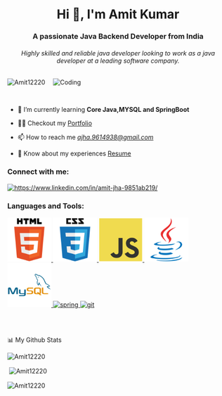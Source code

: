 <h1 align="center">Hi 👋, I'm Amit Kumar</h1>
<h3 align="center">A passionate Java Backend Developer from India</h3>
<h6 align="center">Highly skilled and reliable java developer looking to work as a  java developer at a leading software company.</h6>
    <img
      align="right"
      src="https://cdn.dribbble.com/users/1162077/screenshots/3848914/programmer.gif"
      alt="Coding"
      width="400"
    />

<p align="left"> <img src="https://komarev.com/ghpvc/?username=Amit12220&label=Profile%20views&color=0e75b6&style=flat" alt="Amit12220" /> </p>

<p align="left"> <a href="https://twitter.com/" target="blank"><img src="https://img.shields.io/twitter/follow/?logo=twitter&style=for-the-badge" alt="" /></a> </p>

- 🌱 I’m currently learning **Core Java,MYSQL and SpringBoot**

- 👨‍💻 Checkout my <a href="https://amit12220.github.io/">Portfolio</a>

- 📫 How to reach me *ajha.9614938@gmail.com*

- 📄 Know about my experiences [Resume](https://github.com/Amit12220/Resume/blob/main/Amit_kumar.pdf)

<h3 align="left">Connect with me:</h3>
<p align="left">
<a href="https://www.linkedin.com/in/amit-jha-9851ab219/" target="blank"><img align="center" src="https://raw.githubusercontent.com/rahuldkjain/github-profile-readme-generator/master/src/images/icons/Social/linked-in-alt.svg" alt="https://www.linkedin.com/in/amit-jha-9851ab219/" height="30" width="40" /></a>
</p>

<h3 align="left">Languages and Tools:</h3>
<p align="left"> 

<a href="https://www.w3.org/html/" target="_blank" rel="noreferrer"> <img src="https://raw.githubusercontent.com/devicons/devicon/master/icons/html5/html5-original-wordmark.svg" alt="html5" width="100" height="100"/> </a>
<a href="https://www.w3schools.com/css/" target="_blank" rel="noreferrer"> <img src="https://raw.githubusercontent.com/devicons/devicon/master/icons/css3/css3-original-wordmark.svg" alt="css3" width="100" height="100"/> </a> 
<a href="https://developer.mozilla.org/en-US/docs/Web/JavaScript" target="_blank" rel="noreferrer"> <img src="https://raw.githubusercontent.com/devicons/devicon/master/icons/javascript/javascript-original.svg" alt="javascript" width="100" height="100"/> </a> 
<a href="https://www.java.com" target="_blank" rel="noreferrer"> <img src="https://raw.githubusercontent.com/devicons/devicon/master/icons/java/java-original.svg" alt="java" width="100" height="100"/> </a>
<a href="https://www.mysql.com/" target="_blank" rel="noreferrer"> <img src="https://raw.githubusercontent.com/devicons/devicon/master/icons/mysql/mysql-original-wordmark.svg" alt="mysql" width="100" height="100"/> </a>
<a href="https://spring.io/" target="_blank" rel="noreferrer"> <img src="https://www.vectorlogo.zone/logos/springio/springio-icon.svg" alt="spring" width="100" height="100"/> </a> <a href="https://git-scm.com/" target="_blank" rel="noreferrer"> <img src="https://www.vectorlogo.zone/logos/git-scm/git-scm-icon.svg" alt="git" width="100" height="100"/> </a> 

<br>
<br>
    
📊 My Github Stats
<p><img align="center" width="500" src="https://github-readme-stats.vercel.app/api/top-langs?username=Amit12220&show_icons=true&locale=en&layout=compact" alt="Amit12220" /></p>

<p>&nbsp;<img align="center" width="500" src="https://github-readme-stats.vercel.app/api?username=Amit12220&show_icons=true&locale=en" alt="Amit12220" /></p>

<p><img align="center" width="500" src="https://github-readme-streak-stats.herokuapp.com/?user=Amit12220&" alt="Amit12220" /></p>
